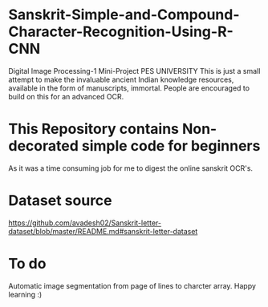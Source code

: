 # Sanskrit-Simple-and-Compound-Character-Recognition-Using-R-CNN

Digital Image Processing-1 Mini-Project PES UNIVERSITY
This is just a small attempt to make the invaluable ancient Indian knowledge resources, available in the form of manuscripts, immortal.
People are encouraged to build on this for an advanced OCR.

# This Repository contains Non-decorated simple code for beginners

As it was a time consuming job for me to digest the online sanskrit OCR's.

# Dataset source

https://github.com/avadesh02/Sanskrit-letter-dataset/blob/master/README.md#sanskrit-letter-dataset

# To do

Automatic image segmentation from page of lines to charcter array.
Happy learning :)


